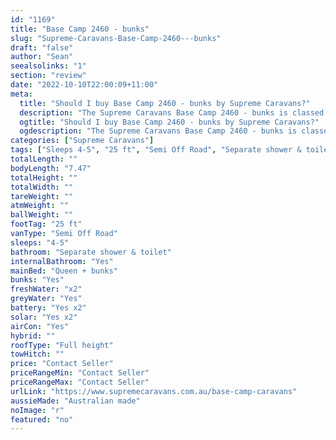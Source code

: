 ```yaml
---
id: "1169"
title: "Base Camp 2460 - bunks"
slug: "Supreme-Caravans-Base-Camp-2460---bunks"
draft: "false"
author: "Sean"
seealsolinks: "1"
section: "review"
date: "2022-10-10T22:00:09+11:00"
meta:
  title: "Should I buy Base Camp 2460 - bunks by Supreme Caravans?"
  description: "The Supreme Caravans Base Camp 2460 - bunks is classed as Semi Off Road, and sleeps 4-5 people. It is Australian made and comes in at 25 ft. It generally has Separate shower & toilet."
  ogtitle: "Should I buy Base Camp 2460 - bunks by Supreme Caravans?"
  ogdescription: "The Supreme Caravans Base Camp 2460 - bunks is classed as Semi Off Road, and sleeps 4-5 people. It is Australian made and comes in at 25 ft. It generally has Separate shower & toilet."
categories: ["Supreme Caravans"]
tags: ["Sleeps 4-5", "25 ft", "Semi Off Road", "Separate shower & toilet", "Full height", "Price Unknown", "Australian made"]
totalLength: ""
bodyLength: "7.47"
totalHeight: ""
totalWidth: ""
tareWeight: ""
atmWeight: ""
ballWeight: ""
footTag: "25 ft"
vanType: "Semi Off Road"
sleeps: "4-5"
bathroom: "Separate shower & toilet"
internalBathroom: "Yes"
mainBed: "Queen + bunks"
bunks: "Yes"
freshWater: "x2"
greyWater: "Yes"
battery: "Yes x2"
solar: "Yes x2"
airCon: "Yes"
hybrid: ""
roofType: "Full height"
towHitch: ""
price: "Contact Seller"
priceRangeMin: "Contact Seller"
priceRangeMax: "Contact Seller"
urlLink: "https://www.supremecaravans.com.au/base-camp-caravans"
aussieMade: "Australian made"
noImage: "r"
featured: "no"
---
```

